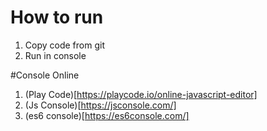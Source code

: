# How to run
1. Copy code from git
2. Run in console

#Console Online
1. (Play Code)[https://playcode.io/online-javascript-editor]
2. (Js Console)[https://jsconsole.com/]
3. (es6 console)[https://es6console.com/]
